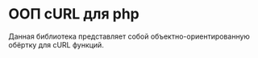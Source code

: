 # ООП cURL для php

Данная библиотека представляет собой объектно-ориентированную обёртку для cURL функций.